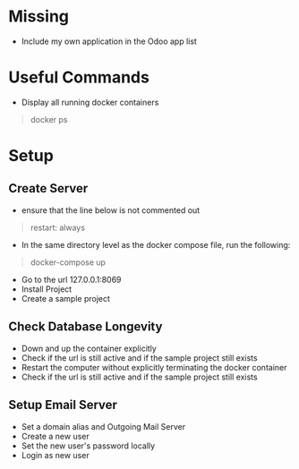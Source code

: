 # Missing
- Include my own application in the Odoo app list

# Useful Commands
- Display all running docker containers
> docker ps

# Setup
## Create Server
- ensure that the line below is not commented out
> restart: always 
- In the same directory level as the docker compose file, run the following:
> docker-compose up
- Go to the url 127.0.0.1:8069
- Install Project
- Create a sample project

## Check Database Longevity
- Down and up the container explicitly
- Check if the url is still active and if the sample project still exists
- Restart the computer without explicitly terminating the docker container
- Check if the url is still active and if the sample project still exists

## Setup Email Server
- Set a domain alias and Outgoing Mail Server
- Create a new user
- Set the new user's password locally
- Login as new user